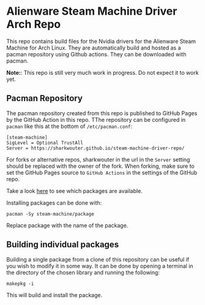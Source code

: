 # Alienware Steam Machine Driver Arch Repo

This repo contains build files for the Nvidia drivers for the Alienware Steam Machine for Arch Linux. They are automatically build and hosted as a pacman repository using Github actions. They can be downloaded with pacman.

**Note:**: This repo is still very much work in progress. Do not expect it to work yet.

## Pacman Repository

The pacman repository created from this repo is published to GitHub Pages by the GitHub Action in this repo. TThe repository can be configured in `pacman` like this at the bottom of `/etc/pacman.conf`:

```
[steam-machine]
SigLevel = Optional TrustAll
Server = https://sharkwouter.github.io/steam-machine-driver-repo/
```

For forks or alternative repos, sharkwouter in the url in the `Server` setting should be replaced with the owner of the fork. When forking, make sure to set the GitHub Pages source to `GitHub Actions` in the settings of the GitHub repo.

Take a look [here](https://sharkwouter.github.io/steam-machine-driver-repo/) to see which packages are available.

Installing packages can be done with:

```shell
pacman -Sy steam-machine/package
```

Replace package with the name of the package.

## Building individual packages

Building a single package from a clone of this repository can be useful if you wish to modify it in some way. It can be done by opening a terminal in the directory of the chosen library and running the following:

```
makepkg -i
```

This will build and install the package.
